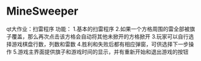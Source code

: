 # MineSweeper
qt大作业：扫雷程序
功能：
1.基本的扫雷程序
2.如果一个方格周围的雷全部被旗子覆盖，那么再次点击该方格会自动将其他未掀开的方格掀开
3.玩家可以自行选择游戏棋盘行数，列数和雷数
4.胜利和失败后都有相应弹窗，可供选择下一步操作
5.游戏主界面提供旗子和游戏时间的显示，并有重新开始和退出游戏的按钮

